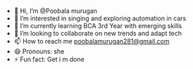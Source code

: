 - 👋 Hi, I’m @Poobala murugan
- 👀 I’m interested in singing and exploring automation in cars
- 🌱 I’m currently learning BCA 3rd Year with emerging skills
- 💞️ I’m looking to collaborate on new trends and adapt tech
- 📫 How to reach me poobalamurugan281@gmail.com
- 😄 Pronouns: she
- ⚡ Fun fact: Get i m done

<!---
Poolswrk/Poolswrk is a ✨ special ✨ repository because its `README.md` (this file) appears on your GitHub profile.
You can click the Preview link to take a look at your changes.
--->
